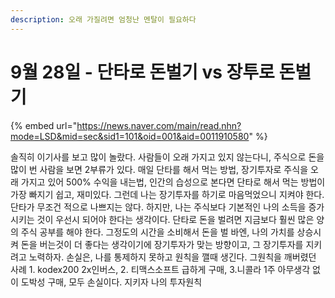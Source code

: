 ```yaml
---
description: 오래 가질려면 엄청난 멘탈이 필요하다
---
```


# 9월 28일 - 단타로 돈벌기 vs 장투로 돈벌기

{% embed url="https://news.naver.com/main/read.nhn?mode=LSD&mid=sec&sid1=101&oid=001&aid=0011910580" %}

솔직히 이기사를 보고 많이 놀랐다. 사람들이 오래 가지고 있지 않는다니, 주식으로 돈을 많이 번 사람을 보면 2부류가 있다. 매일 단타를 해서 먹는 방법, 장기투자로 주식을 오래 가지고 있어 500% 수익을 내는법, 인간의 습성으로 본다면 단타로 해서 먹는 방법이 가장 빠지기 쉽고, 재미있다. 그런데 나는 장기투자를 하기로 마음먹었으니 지켜야 한다. 단타가 무조건 적으로 나쁘지는 않다. 하지만, 나는 주식보다 기본적인 나의 소득을 증가 시키는 것이 우선시 되어야 한다는 생각이다. 단타로 돈을 벌려면 지금보다 훨씬 많은 양의 주식 공부를 해야 한다. 그정도의 시간을 소비해서 돈을 벌 바엔, 나의 가치를 상승시켜 돈을 버는것이 더 좋다는 생각이기에 장기투자가 맞는 방향이고, 그 장기투자를 지키려고 노력하자. 손실은, 나를 통제하지 못하고 원칙을 깰때 생긴다. 그원칙을 깨버렸던 사례 1. kodex200 2x인버스, 2. 티맥스소프트 급하게 구매, 3.니콜라 1주 아무생각 없이 도박성 구매, 모두 손실이다. 지키자 나의 투자원칙 

